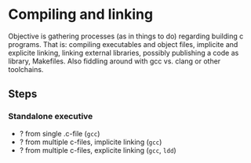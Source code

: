 # Compiling and linking

Objective is gathering processes (as in things to do) regarding building c programs. That is: compiling executables and object files, implicite and explicite linking, linking external libraries, possibly publishing a code as library, Makefiles. Also fiddling around with gcc vs. clang or other toolchains.

## Steps

### Standalone executive

- ? from single .c-file (`gcc`)
- ? from multiple c-files, implicite linking (`gcc`)
- ? from multiple c-files, explicite linking (`gcc`, `ldd`)